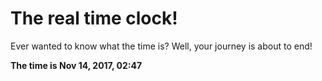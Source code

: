 # The real time clock!

Ever wanted to know what the time is? Well, your journey is about to end!

**The time is Nov 14, 2017, 02:47**